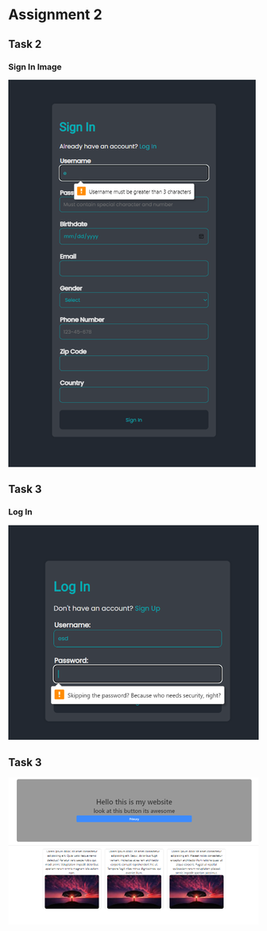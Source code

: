 # Assignment 2

## Task 2

### Sign In Image

![Sign In Image](/task%232/sign_in.png)

## Task 3

### Log In

![Log In Image](/task%232/log_in.png)

## Task 3

![Website Image](/task%233/website.png)
